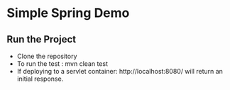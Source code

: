 # Simple Spring Demo


## Run the Project
   - Clone the repository
   - To run the test : mvn clean test
   - If deploying to a servlet container: http://localhost:8080/ will return an initial response.
   
